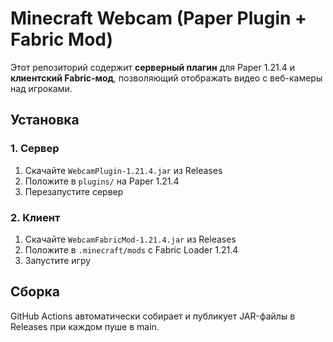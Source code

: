 # Minecraft Webcam (Paper Plugin + Fabric Mod)

Этот репозиторий содержит **серверный плагин** для Paper 1.21.4 и **клиентский Fabric-мод**, позволяющий отображать видео с веб-камеры над игроками.

## Установка

### 1. Сервер
1. Скачайте `WebcamPlugin-1.21.4.jar` из Releases
2. Положите в `plugins/` на Paper 1.21.4
3. Перезапустите сервер

### 2. Клиент
1. Скачайте `WebcamFabricMod-1.21.4.jar` из Releases
2. Положите в `.minecraft/mods` с Fabric Loader 1.21.4
3. Запустите игру

## Сборка
GitHub Actions автоматически собирает и публикует JAR-файлы в Releases при каждом пуше в main.
